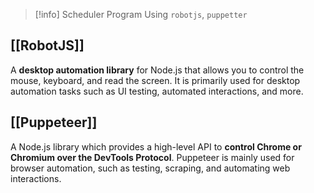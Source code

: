 > [!info]
> Scheduler Program Using `robotjs`, `puppetter`

## [[RobotJS]]
A **desktop automation library** for Node.js that allows you to control the mouse, keyboard, and read the screen. It is primarily used for desktop automation tasks such as UI testing, automated interactions, and more.

## [[Puppeteer]]
A Node.js library which provides a high-level API to **control Chrome or Chromium over the DevTools Protocol**. Puppeteer is mainly used for browser automation, such as testing, scraping, and automating web interactions.